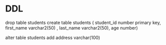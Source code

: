 # DDL

drop table students
create table students (
student_id number primary key,
first_name varchar2(50) ,
last_name varchar2(50),
age number)

alter table students
add  address varchar(100)
